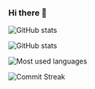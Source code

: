 ### Hi there 👋

![GitHub stats](https://github-readme-stats.vercel.app/api?username=chutified&count_private=true&show_icons=true&theme=default&include_all_commits=true&line_height=30)

![GitHub stats](https://github-readme-stats.vercel.app/api?username=chutified&count_private=true&show_icons=true&theme=graywhite&include_all_commits=true&line_height=30)

![Most used languages](https://github-readme-stats.vercel.app/api/top-langs/?username=chutified&langs_count=12&layout=compact&theme=graywhite&card_width=445)

![Commit Streak](http://github-readme-streak-stats.herokuapp.com?user=chutified&theme=graywhite)